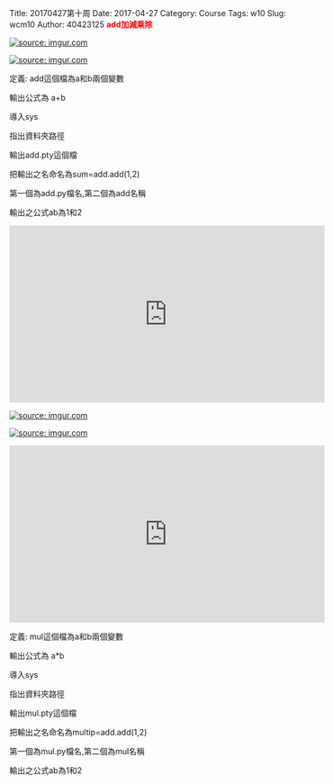 Title: 20170427第十周
Date: 2017-04-27
Category: Course
Tags: w10
Slug: wcm10
Author: 40423125
<b><font color="red">add加減乘除</font></b>

<!-- PELICAN_END_SUMMARY -->
<a href="http://imgur.com/0TYamHO"><img src="http://i.imgur.com/0TYamHO.png" title="source: imgur.com" /></a>

<a href="http://imgur.com/IaDSIO8"><img src="http://i.imgur.com/IaDSIO8.png" title="source: imgur.com" /></a>


 定義: add這個檔為a和b兩個變數
 
 輸出公式為 a+b
 
 導入sys
 
 指出資料夾路徑
 
 輸出add.pty這個檔
 
 把輸出之名命名為sum=add.add(1,2)    
 
 第一個為add.py檔名,第二個為add名稱
 
 輸出之公式ab為1和2
 

<iframe width="560" height="315" src="https://www.youtube.com/embed/bizyKVPJTLU" frameborder="0" allowfullscreen></iframe>


<a href="http://imgur.com/UpAUFjq"><img src="http://i.imgur.com/UpAUFjq.png" title="source: imgur.com" /></a>

<a href="http://imgur.com/7orElFU"><img src="http://i.imgur.com/7orElFU.png" title="source: imgur.com" /></a>

<iframe width="560" height="315" src="https://www.youtube.com/embed/l7mBQEPyYYE" frameborder="0" allowfullscreen></iframe>




 定義: mul這個檔為a和b兩個變數
 
 輸出公式為 a*b
 
 導入sys
 
 指出資料夾路徑
 
 輸出mul.pty這個檔
 
 把輸出之名命名為multip=add.add(1,2)    
 
 第一個為mul.py檔名,第二個為mul名稱
 
 輸出之公式ab為1和2
